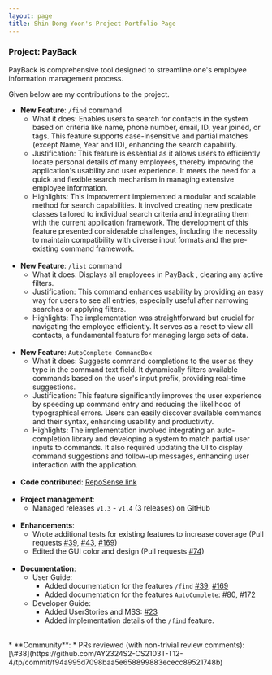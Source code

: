 ```yaml
---
layout: page
title: Shin Dong Yoon's Project Portfolio Page
---
```


### Project: PayBack

PayBack is comprehensive tool designed to streamline one's employee information management process.

Given below are my contributions to the project.

* **New Feature**: `/find` command
    * What it does: Enables users to search for contacts in the system based on criteria like name, phone number, email, ID, year joined, or tags. This feature supports case-insensitive and partial matches (except Name, Year and ID), enhancing the search capability.
    * Justification: This feature is essential as it allows users to efficiently locate personal details of many employees, thereby improving the application's usability and user experience. It meets the need for a quick and flexible search mechanism in managing extensive employee information.
    * Highlights: This improvement implemented a modular and scalable method for search capabilities. It involved creating new predicate classes tailored to individual search criteria and integrating them with the current application framework. The development of this feature presented considerable challenges, including the necessity to maintain compatibility with diverse input formats and the pre-existing command framework.
      <br><br>
* **New Feature**: `/list` command
    * What it does: Displays all employees in PayBack , clearing any active filters.
    * Justification: This command enhances usability by providing an easy way for users to see all entries, especially useful after narrowing searches or applying filters.
    * Highlights: The implementation was straightforward but crucial for navigating the employee efficiently. It serves as a reset to view all contacts, a fundamental feature for managing large sets of data.
<br><br>
* **New Feature**: `AutoComplete CommandBox`
    * What it does: Suggests command completions to the user as they type in the command text field. It dynamically filters available commands based on the user's input prefix, providing real-time suggestions.
    * Justification: This feature significantly improves the user experience by speeding up command entry and reducing the likelihood of typographical errors. Users can easily discover available commands and their syntax, enhancing usability and productivity.
    * Highlights: The implementation involved integrating an auto-completion library and developing a system to match partial user inputs to commands. It also required updating the UI to display command suggestions and follow-up messages, enhancing user interaction with the application.
<br><br>
* **Code contributed**: [RepoSense link](https://nus-cs2103-ay2324s2.github.io/tp-dashboard/?search=pateshin&breakdown=true&sort=groupTitle%20dsc&sortWithin=title&since=2024-02-23&timeframe=commit&mergegroup=&groupSelect=groupByRepos&checkedFileTypes=docs~functional-code~test-code~other)
<br><br>
* **Project management**:
    * Managed releases `v1.3` - `v1.4` (3 releases) on GitHub
<br><br>
* **Enhancements**:
    * Wrote additional tests for existing features to increase coverage (Pull requests [\#39](https://github.com/AY2324S2-CS2103T-T12-4/tp/commit/c60c271ccb591734c4c989a02f80c04f74bc3b38), [\#43](https://github.com/AY2324S2-CS2103T-T12-4/tp/commit/f8b4cf1659dd46ac67a350c5f42d78f4870b27b1), [\#169](https://github.com/AY2324S2-CS2103T-T12-4/tp/commit/a9e8832936fe975016812818b3dc5be9bd1e5b5d))
    * Edited the GUI color and design (Pull requests [\#74](https://github.com/AY2324S2-CS2103T-T12-4/tp/commit/6cc1a318c7b6c018416bc35200b6d63c2982bfa1))
<br><br>
* **Documentation**:
    * User Guide:
        * Added documentation for the features `/find` [\#39](https://github.com/AY2324S2-CS2103T-T12-4/tp/commit/c60c271ccb591734c4c989a02f80c04f74bc3b38), [\#169](https://github.com/AY2324S2-CS2103T-T12-4/tp/commit/a9e8832936fe975016812818b3dc5be9bd1e5b5d#diff-b50feaf9240709b6b02fb9584696b012c2a69feeba89e409952cc2f401f373fb)
        * Added documentation for the features `AutoComplete`: [\#80](https://github.com/AY2324S2-CS2103T-T12-4/tp/commit/de3e8c7e967fd8a38998ea13680e9551403ee31b), [\#172](https://github.com/AY2324S2-CS2103T-T12-4/tp/commit/f0a551c72503591139fb0e814914d1a1f55b0d18)
    * Developer Guide:
      * Added UserStories and MSS: [\#23](https://github.com/AY2324S2-CS2103T-T12-4/tp/commit/4c4da46d1a505c885ab11f00740555310d8354f0)
      * Added implementation details of the `/find` feature.  
<br>
* **Community**:
    * PRs reviewed (with non-trivial review comments): [\#38](https://github.com/AY2324S2-CS2103T-T12-4/tp/commit/f94a995d7098baa5e658899883ececc89521748b) 

